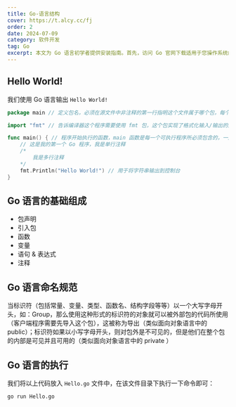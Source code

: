 ```yaml
---
title: Go-语言结构
cover: https://t.alcy.cc/fj
order: 2
date: 2024-07-09
category: 软件开发
tag: Go
excerpt: 本文为 Go 语言初学者提供安装指南。首先，访问 Go 官网下载适用于您操作系统的安装包，并按照指示完成安装。安装后，在终端输入`go version`以验证Go环境是否成功安装。为了提高编程效率，建议安装 VSCode 编辑器，并添加 Go 插件，以获得语法高亮、代码提示等辅助功能。
---
```


## Hello World!

我们使用 Go 语言输出 `Hello World!`

```Go
package main // 定义包名，必须在源文件中非注释的第一行指明这个文件属于哪个包，每个 Go 应用程序都包含一个名为 main 的包

import "fmt" // 告诉编译器这个程序需要使用 fmt 包，这个包实现了格式化输入/输出的函数

func main() { // 程序开始执行的函数，main 函数是每一个可执行程序所必须包含的，一般来说都是在启动后第一个执行的函数（如果有 init() 函数则会先执行该函数）
	// 这是我的第一个 Go 程序，我是单行注释
	/*
		我是多行注释
	*/
	fmt.Println("Hello World!") // 用于将字符串输出到控制台
}
```

## Go 语言的基础组成

+ 包声明
+ 引入包
+ 函数
+ 变量
+ 语句 & 表达式
+ 注释

## Go 语言命名规范

当标识符（包括常量、变量、类型、函数名、结构字段等等）以一个大写字母开头，如：Group，那么使用这种形式的标识符的对象就可以被外部包的代码所使用（客户端程序需要先导入这个包），这被称为导出（类似面向对象语言中的 public）；标识符如果以小写字母开头，则对包外是不可见的，但是他们在整个包的内部是可见并且可用的（类似面向对象语言中的 private ）

## Go 语言的执行

我们将以上代码放入 `Hello.go` 文件中，在该文件目录下执行一下命令即可：

```bash
go run Hello.go
```
